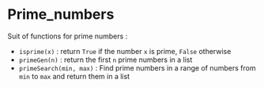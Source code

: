 # Prime_numbers
Suit of functions for prime numbers :
- `isprime(x)` : return `True` if the number `x` is prime, `False` otherwise
- `primeGen(n)` : return the first `n` prime numbers in a list
- `primeSearch(min, max)` : Find prime numbers in a range of numbers from `min` to `max` and return them in a list
